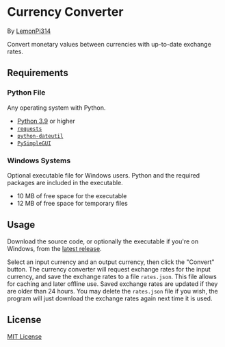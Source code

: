 # Currency Converter
By [LemonPi314](https://github.com/LemonPi314)

Convert monetary values between currencies with up-to-date exchange rates.
## Requirements
### Python File
Any operating system with Python.
- [Python 3.9](https://www.python.org/downloads/) or higher
- [`requests`](https://pypi.org/project/requests/)
- [`python-dateutil`](https://pypi.org/project/python-dateutil/)
- [`PySimpleGUI`](https://pypi.org/project/PySimpleGUI/)
### Windows Systems
Optional executable file for Windows users. Python and the required packages are included in the executable.
- 10 MB of free space for the executable
- 12 MB of free space for temporary files
## Usage
Download the source code, or optionally the executable if you're on Windows, from the [latest release](https://github.com/LemonPi314/currency-converter/releases/latest).

Select an input currency and an output currency, then click the "Convert" button. The currency converter will request exchange rates for the input currency, and save the exchange rates to a file `rates.json`. This file allows for caching and later offline use. Saved exchange rates are updated if they are older than 24 hours. You may delete the `rates.json` file if you wish, the program will just download the exchange rates again next time it is used.
## License
[MIT License](https://choosealicense.com/licenses/mit/)